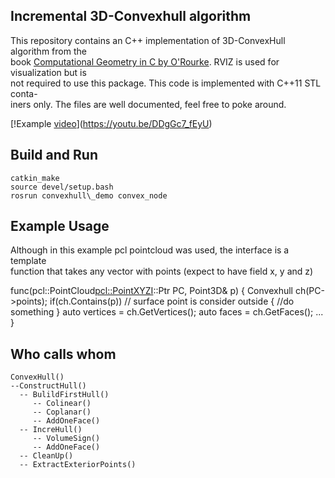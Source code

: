 ## Incremental 3D-Convexhull algorithm
This repository contains an C++ implementation of 3D-ConvexHull algorithm from the  
book [Computational Geometry in C by O'Rourke](http://crtl-i.com/PDF/comp_c.pdf). RVIZ is used for visualization but is  
not required to use this package. This code is implemented with C++11 STL conta-  
iners only. The files are well documented, feel free to poke around.

[!Example [video](https://media.giphy.com/media/hsV1GgRby1M4kDbAgm/giphy.gif)](https://youtu.be/DDgGc7_fEyU)

## Build and Run
    catkin_make
    source devel/setup.bash
    rosrun convexhull\_demo convex_node

## Example Usage
Although in this example pcl pointcloud was used, the interface is a template  
function that takes any vector with points (expect to have field x, y and z)

   func(pcl::PointCloud<pcl::PointXYZI>::Ptr PC, Point3D& p)
   {
     Convexhull ch(PC->points);
     if(ch.Contains(p)) // surface point is consider outside
     {
       //do something
     }
     auto vertices = ch.GetVertices(); 
     auto faces = ch.GetFaces();
     ...
   }

## Who calls whom
    ConvexHull()
    --ConstructHull()
      -- BulildFirstHull()
         -- Colinear()
         -- Coplanar()
         -- AddOneFace()
      -- IncreHull()
         -- VolumeSign()
         -- AddOneFace()
      -- CleanUp()
      -- ExtractExteriorPoints()
